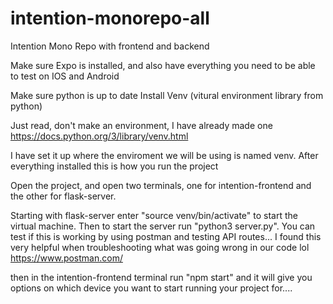 # intention-monorepo-all
Intention Mono Repo with frontend and backend 

Make sure Expo is installed, and also have everything you need to be able to test
on IOS and Android 

Make sure python is up to date
Install Venv (vitural environment library from python)

Just read, don't make an environment, I have already made one
https://docs.python.org/3/library/venv.html  

I have set it up where the enviroment we will be using is named venv. After everything installed this 
is how you run the project 

Open the project, and open two terminals, one for intention-frontend and the other for flask-server. 

Starting with flask-server enter "source venv/bin/activate" to start the virtual machine. Then to start the server run "python3 server.py". You can test if this is working by using postman and testing API routes... I found this very helpful when troubleshooting what was going wrong in our code lol https://www.postman.com/ 

then in the intention-frontend terminal run "npm start" and it will give you options on which device you want to start running your project for.... 
